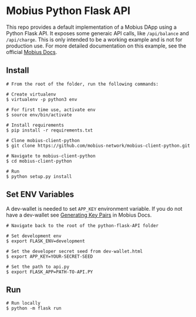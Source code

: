 # Mobius Python Flask API

This repo provides a default implementation of a Mobius DApp using a Python Flask API. It exposes some generaic API calls, like `/api/balance` and `/api/charge`. This is only intended to be a working example and is not for production use. For more detailed documentation on this example, see the official <a href="https://docs.mobius.network/docs/python-flask-api" target="_blank">Mobius Docs</a>.

## Install

```console
# From the root of the folder, run the following commands:

# Create virtualenv
$ virtualenv -p python3 env

# For first time use, activate env
$ source env/bin/activate

# Install requirements
$ pip install -r requirements.txt

# Clone mobius-client-python
$ git clone https://github.com/mobius-network/mobius-client-python.git

# Navigate to mobius-client-python
$ cd mobius-client-python

# Run
$ python setup.py install
```

## Set ENV Variables

A dev-wallet is needed to set `APP_KEY` environment variable. If you do not have a dev-wallet see <a href="https://docs.mobius.network/docs/installation#section-generating-key-pairs" target="_blank">Generating Key Pairs</a> in Mobius Docs.

```console
# Navigate back to the root of the python-flask-API folder

# Set development env
$ export FLASK_ENV=development

# Set the developer secret seed from dev-wallet.html
$ export APP_KEY=YOUR-SECRET-SEED

# Set the path to api.py
$ export FLASK_APP=PATH-TO-API.PY
```

## Run

```console
# Run locally
$ python -m flask run
```